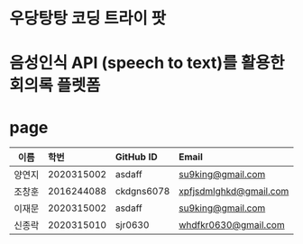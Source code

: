 # 우당탕탕 코딩 트라이 팟

# 음성인식 API (speech to text)를 활용한 회의록 플렛폼
 
 
 
 # page

| 이름 | 학번 | GitHub ID | Email |
|:---:|:---|:---|:---|
| 양연지| 2020315002 | asdaff | su9king@gmail.com |
| 조창훈| 2016244088 | ckdgns6078 | xpfjsdmlghkd@gmail.com |
| 이재문| 2020315002 | asdaff | su9king@gmail.com |
| 신종락| 2020315010 | sjr0630 | whdfkr0630@gmail.com
